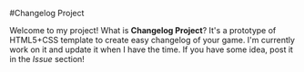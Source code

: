 #Changelog Project

Welcome to my project! What is **Changelog Project**? It's a prototype of HTML5+CSS template to create easy changelog of your game. I'm currently work on it and update it when I have the time. If you have some idea, post it in the *Issue* section!